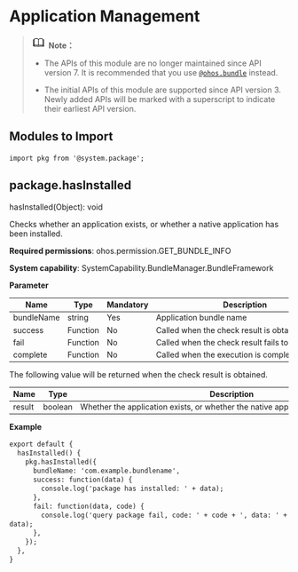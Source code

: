 # Application Management


> ![icon-note.gif](public_sys-resources/icon-note.gif) **Note：**
>
> - The APIs of this module are no longer maintained since API version 7. It is recommended that you use [`@ohos.bundle`](js-apis-Bundle.md) instead.
>
> - The initial APIs of this module are supported since API version 3. Newly added APIs will be marked with a superscript to indicate their earliest API version.


## Modules to Import


```
import pkg from '@system.package';
```


## package.hasInstalled

hasInstalled(Object): void

Checks whether an application exists, or whether a native application has been installed.

**Required permissions**: ohos.permission.GET_BUNDLE_INFO

**System capability**: SystemCapability.BundleManager.BundleFramework

**Parameter**

| Name | Type | Mandatory | Description |
| -------- | -------- | -------- | -------- |
| bundleName | string | Yes | Application&nbsp;bundle&nbsp;name |
| success | Function | No | Called&nbsp;when&nbsp;the&nbsp;check&nbsp;result&nbsp;is&nbsp;obtained |
| fail | Function | No | Called&nbsp;when&nbsp;the&nbsp;check&nbsp;result&nbsp;fails&nbsp;to&nbsp;be&nbsp;obtained |
| complete | Function | No | Called&nbsp;when&nbsp;the&nbsp;execution&nbsp;is&nbsp;complete |

The following value will be returned when the check result is obtained.

| Name | Type | Description |
| -------- | -------- | -------- |
| result | boolean | Whether&nbsp;the&nbsp;application&nbsp;exists,&nbsp;or&nbsp;whether&nbsp;the&nbsp;native&nbsp;application&nbsp;has&nbsp;been&nbsp;installed |

**Example**

```
export default {    
  hasInstalled() {        
    pkg.hasInstalled({            
      bundleName: 'com.example.bundlename',            
      success: function(data) {                
        console.log('package has installed: ' + data);            
      },            
      fail: function(data, code) {               
        console.log('query package fail, code: ' + code + ', data: ' + data);            
      },        
    });    
  },
}
```